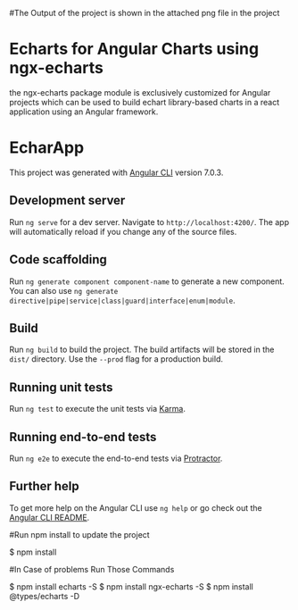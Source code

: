 #The Output of the project is shown in the attached png file in the project

# Echarts for Angular Charts using ngx-echarts

 the ngx-echarts package module is exclusively customized for Angular projects which can be used to build echart library-based charts in a react application using an Angular framework.


# EcharApp

This project was generated with [Angular CLI](https://github.com/angular/angular-cli) version 7.0.3.

## Development server

Run `ng serve` for a dev server. Navigate to `http://localhost:4200/`. The app will automatically reload if you change any of the source files.

## Code scaffolding

Run `ng generate component component-name` to generate a new component. You can also use `ng generate directive|pipe|service|class|guard|interface|enum|module`.

## Build

Run `ng build` to build the project. The build artifacts will be stored in the `dist/` directory. Use the `--prod` flag for a production build.

## Running unit tests

Run `ng test` to execute the unit tests via [Karma](https://karma-runner.github.io).

## Running end-to-end tests

Run `ng e2e` to execute the end-to-end tests via [Protractor](http://www.protractortest.org/).

## Further help

To get more help on the Angular CLI use `ng help` or go check out the [Angular CLI README](https://github.com/angular/angular-cli/blob/master/README.md).


#Run npm install to update the project

$ npm install


#In Case of problems Run Those Commands

$ npm install echarts -S
$ npm install ngx-echarts -S
$ npm install @types/echarts -D